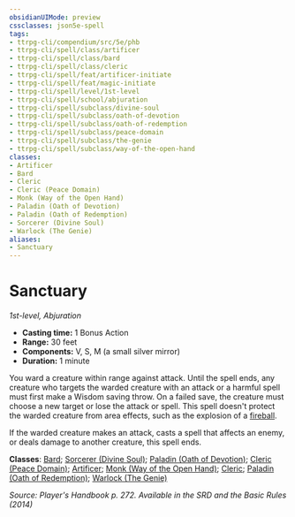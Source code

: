 ```yaml
---
obsidianUIMode: preview
cssclasses: json5e-spell
tags:
- ttrpg-cli/compendium/src/5e/phb
- ttrpg-cli/spell/class/artificer
- ttrpg-cli/spell/class/bard
- ttrpg-cli/spell/class/cleric
- ttrpg-cli/spell/feat/artificer-initiate
- ttrpg-cli/spell/feat/magic-initiate
- ttrpg-cli/spell/level/1st-level
- ttrpg-cli/spell/school/abjuration
- ttrpg-cli/spell/subclass/divine-soul
- ttrpg-cli/spell/subclass/oath-of-devotion
- ttrpg-cli/spell/subclass/oath-of-redemption
- ttrpg-cli/spell/subclass/peace-domain
- ttrpg-cli/spell/subclass/the-genie
- ttrpg-cli/spell/subclass/way-of-the-open-hand
classes:
- Artificer
- Bard
- Cleric
- Cleric (Peace Domain)
- Monk (Way of the Open Hand)
- Paladin (Oath of Devotion)
- Paladin (Oath of Redemption)
- Sorcerer (Divine Soul)
- Warlock (The Genie)
aliases:
- Sanctuary
---
```

# Sanctuary
*1st-level, Abjuration*  


- **Casting time:** 1 Bonus Action
- **Range:** 30 feet
- **Components:** V, S, M (a small silver mirror)
- **Duration:** 1 minute

You ward a creature within range against attack. Until the spell ends, any creature who targets the warded creature with an attack or a harmful spell must first make a Wisdom saving throw. On a failed save, the creature must choose a new target or lose the attack or spell. This spell doesn't protect the warded creature from area effects, such as the explosion of a [fireball](/3-Mechanics/CLI/Compendium/spells/fireball.md).

If the warded creature makes an attack, casts a spell that affects an enemy, or deals damage to another creature, this spell ends.

**Classes**: [Bard](/3-Mechanics/CLI/Compendium/lists/list-spells-classes-bard.md); [Sorcerer (Divine Soul)](/3-Mechanics/CLI/Compendium/lists/list-spells-classes-divine-soul-xge.md "subclass=XGE"); [Paladin (Oath of Devotion)](/3-Mechanics/CLI/Compendium/lists/list-spells-classes-oath-of-devotion.md); [Cleric (Peace Domain)](/3-Mechanics/CLI/Compendium/lists/list-spells-classes-peace-domain-tce.md "subclass=TCE"); [Artificer](/3-Mechanics/CLI/Compendium/lists/list-spells-classes-artificer.md); [Monk (Way of the Open Hand)](/3-Mechanics/CLI/Compendium/lists/list-spells-classes-way-of-the-open-hand.md); [Cleric](/3-Mechanics/CLI/Compendium/lists/list-spells-classes-cleric.md); [Paladin (Oath of Redemption)](/3-Mechanics/CLI/Compendium/lists/list-spells-classes-oath-of-redemption-xge.md "subclass=XGE"); [Warlock (The Genie)](/3-Mechanics/CLI/Compendium/lists/list-spells-classes-the-genie-tce.md "subclass=TCE")

*Source: Player's Handbook p. 272. Available in the <span title='Systems Reference Document (5.1)'>SRD</span> and the Basic Rules (2014)*